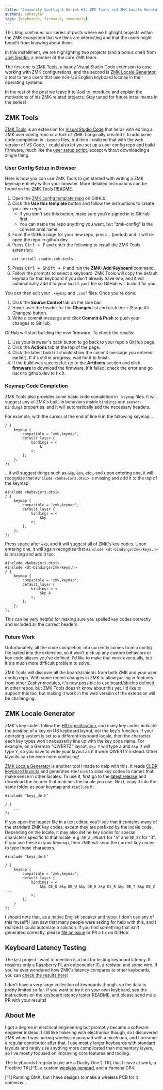 ```yaml
---
title: "Community Spotlight Series #3: ZMK Tools and ZMK Locale Generator"
authors: caksoylar
tags: [keyboards, firmware, community]
---
```


This blog continues our series of posts where we highlight projects within the ZMK ecosystem
that we think are interesting and that the users might benefit from knowing about them.

In this installment, we are highlighting two projects (and a bonus one!) from [Joel Spadin](https://github.com/joelspadin),
a member of the core ZMK team.

<!-- truncate -->

The first one is [ZMK Tools](#zmk-tools), a handy Visual Studio Code extension to ease working with ZMK configurations, and the second is [ZMK Locale Generator](#zmk-locale-generator), a tool to help users that use non-US English keyboard locales in their operating systems.

In the rest of the post we leave it to Joel to introduce and explain the motivations of his ZMK-related projects.
Stay tuned for future installments in the series!

## ZMK Tools

[ZMK Tools](https://github.com/joelspadin/zmk-tools) is an extension for [Visual Studio Code](https://code.visualstudio.com) that helps with editing a ZMK user config repo or a fork of ZMK. I originally created it to add some code completion in `.keymap` files, but then I realized that with the web version of VS Code, I could also let you set up a user config repo and build firmware, much like the [user setup script](/docs/getting-started/user-setup#user-config-setup-script), except without downloading a single thing.

### User Config Setup in Browser

Here is how you can use ZMK Tools to get started with writing a ZMK keymap entirely within your browser. More detailed instructions can be found on the [ZMK Tools README](https://github.com/joelspadin/zmk-tools/blob/main/README.md).

1. Open the [ZMK config template repo](https://github.com/zmkfirmware/unified-zmk-config-template) on GitHub.
2. Click the **Use this template** button and follow the instructions to create your own repo.
   - If you don't see this button, make sure you're signed in to GitHub first.
   - You can name the repo anything you want, but "zmk-config" is the conventional name.
3. From the GitHub page for your new repo, press <kbd>.</kbd> (period) and it will re-open the repo in github.dev.
4. Press <kbd>Ctrl + P</kbd> and enter the following to install the ZMK Tools extension:
   ```
   ext install spadin.zmk-tools
   ```
5. Press <kbd>Ctrl + Shift + P</kbd> and run the **ZMK: Add Keyboard** command.
6. Follow the prompts to select a keyboard. ZMK Tools will copy the default keymap for that keyboard if you don't already have one, and it will automatically add it to your `build.yaml` file so GitHub will build it for you.

You can then edit your `.keymap` and `.conf` files. Once you're done:

1. Click the **Source Control** tab on the side bar.
2. Hover over the header for the **Changes** list and click the `+` (Stage All Changes) button.
3. Write a commit message and click **Commit & Push** to push your changes to GitHub.

GitHub will start building the new firmware. To check the results:

1. Use your browser's back button to go back to your repo's GitHub page.
2. Click the **Actions** tab at the top of the page.
3. Click the latest build (it should show the commit message you entered earlier). If it's still in progress, wait for it to finish.
4. If the build was successful, go to the **Artifacts** section and click **firmware** to download the firmware. If it failed, check the error and go back to github.dev to fix it.

### Keymap Code Completion

ZMK Tools also provides some basic code completion in `.keymap` files. It will suggest any of ZMK's built-in behaviors inside `bindings` and `sensor-bindings` properties, and it will automatically add the necessary headers.

For example, with the cursor at the end of line 6 in the following keymap...

```dts {6} showLineNumbers
/ {
    keymap {
        compatible = "zmk,keymap";
        default_layer {
            bindings = <
                &
            >;
        };
    };
};
```

...it will suggest things such as `&kp`, `&mo`, etc., and upon entering one, it will recognize that `#include <behaviors.dtsi>` is missing and add it to the top of the keymap:

```dts {1} showLineNumbers
#include <behaviors.dtsi>
/ {
    keymap {
        compatible = "zmk,keymap";
        default_layer {
            bindings = <
                &kp
            >;
        };
    };
};
```

Press space after `&kp`, and it will suggest all of ZMK's key codes. Upon entering one, it will again recognize that `#include <dt-bindings/zmk/keys.h>` is missing and add it too:

```dts {2} showLineNumbers
#include <behaviors.dtsi>
#include <dt-bindings/zmk/keys.h>
/ {
    keymap {
        compatible = "zmk,keymap";
        default_layer {
            bindings = <
                &kp A
            >;
        };
    };
};
```

This can be very helpful for making sure you spelled key codes correctly and included all the correct headers.

### Future Work

Unfortunately, all the code completion info currently comes from a config file baked into the extension, so it won't pick up any custom behaviors or key code aliases you've defined. I'd like to make that work eventually, but it's a much more difficult problem to solve.

ZMK Tools will discover all the boards/shields from both ZMK and your user config repo. With some recent changes in ZMK to allow pulling in features from other Zephyr modules, it's now possible to use board/shields defined in other repos, but ZMK Tools doesn't know about this yet. I'd like to support this too, but making it work in the web version of the extension will be challenging.

## ZMK Locale Generator

ZMK's key codes follow the [HID specification](https://www.usb.org/hid), and many key codes indicate the _position_ of a key on US keyboard layout, not the key's function. If your operating system is set to a different keyboard locale, then the character each key types won't necessarily line up with the key code name. For example, on a German "QWERTZ" layout, `&kp Y` will type <kbd>Z</kbd> and `&kp Z` will type <kbd>Y</kbd>, so you have to write your layout as if it were QWERTY instead. Other layouts can be even more confusing!

[ZMK Locale Generator](https://github.com/joelspadin/zmk-locale-generator) is another tool I made to help with this. It reads [CLDR keyboard layouts](https://cldr.unicode.org/index/charts/keyboards) and generates `#define`s to alias key codes to names that make sense in other locales. To use it, first go to the [latest release](https://github.com/joelspadin/zmk-locale-generator/releases/latest) and download the header that matches the locale you use. Next, copy it into the same folder as your keymap and `#include` it:

```dts
#include "keys_de.h"

/ {
    ...
};
```

If you open the header file in a text editor, you'll see that it contains many of the standard ZMK key codes, except they are prefixed by the locale code. Depending on the locale, it may also define key codes for special characters specific to that locale, e.g. `DE_A_UMLAUT` for "ä" and `DE_SZ` for "ß". If you use these in your keymap, then ZMK will send the correct key codes to type those characters.

```dts
#include "keys_de.h"

/ {
    keymap {
        compatible = "zmk,keymap";
        default_layer {
            bindings = <
                &kp DE_Q &kp DE_W &kp DE_E &kp DE_R &kp DE_T &kp DE_Z ...
            >;
        };
    }
};
```

I should note that, as a native English speaker and typer, I don't use any of this myself! I just saw that many people were asking for help with this, and I realized I could automate a solution. If you find something that isn't generated correctly, please [file an issue](https://github.com/joelspadin/zmk-locale-generator/issues) or PR a fix on GitHub.

## Keyboard Latency Testing

The last project I want to mention is a tool for testing keyboard latency. It requires only a Raspberry Pi, an optocoupler IC, a resistor, and some wire. If you've ever wondered how ZMK's latency compares to other keyboards, you can [check the results here](https://github.com/joelspadin/keyboard-latency-tester/blob/main/results/chart.ipynb)!

I don't have a very large collection of keyboards though, so the data is pretty limited so far. If you want to try it on your own keyboard, see the instructions on the [keyboard latency tester README](https://github.com/joelspadin/keyboard-latency-tester), and please send me a PR with your results!

## About Me

I got a degree in electrical engineering but promptly became a software engineer instead. I still like tinkering with electronics though, so I discovered ZMK when I was making wireless macropad with a nice!nano, and I became a regular contributor after that. I use mostly larger keyboards with standard layouts and rarely use anything more complicated than momentary layers, so I've mostly focused on improving core features and tooling.

The keyboards I regularly use are a Ducky One 2 TKL that I leave at work, a Freebird TKL[^1], a custom [wireless numpad](https://github.com/joelspadin/NumBLE), and a Yamaha CP4.

[^1] Running QMK, but I have designs to make a wireless PCB for it someday...
